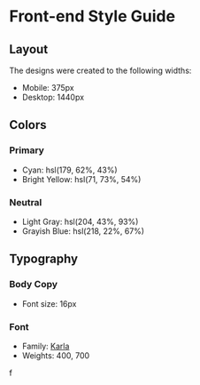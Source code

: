 # Front-end Style Guide

## Layout

The designs were created to the following widths:

- Mobile: 375px
- Desktop: 1440px

## Colors

### Primary

- Cyan: hsl(179, 62%, 43%)
- Bright Yellow: hsl(71, 73%, 54%)

### Neutral

- Light Gray: hsl(204, 43%, 93%)
- Grayish Blue: hsl(218, 22%, 67%)

## Typography

### Body Copy

- Font size: 16px

### Font

- Family: [Karla](https://fonts.google.com/specimen/Karla)
- Weights: 400, 700

f